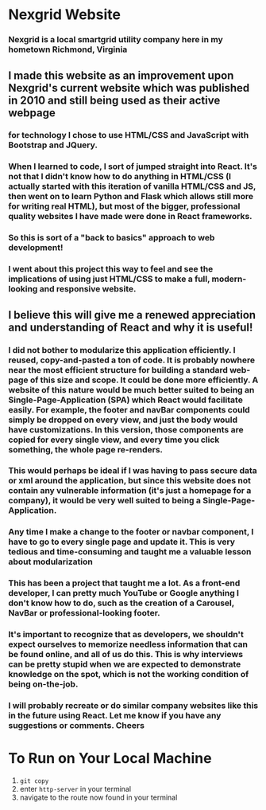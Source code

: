 # Nexgrid Website 

### Nexgrid is a local smartgrid utility company here in my hometown Richmond, Virginia 

## I made this website as an improvement upon Nexgrid's current website which was published in 2010 and still being used as their active webpage

### for technology I chose to use HTML/CSS and JavaScript with Bootstrap and JQuery. 

### When I learned to code, I sort of jumped straight into React. It's not that I didn't know how to do anything in HTML/CSS (I actually started with this iteration of vanilla HTML/CSS and JS, then went on to learn Python and Flask which allows still more for writing real HTML), but most of the bigger, professional quality websites I have made were done in React frameworks. 

### So this is sort of a "back to basics" approach to web development!

### I went about this project this way to feel and see the implications of using just HTML/CSS to make a full, modern-looking and responsive website.

## I believe this will give me a renewed appreciation and understanding of React and why it is useful!

### I did not bother to modularize this application efficiently. I reused, copy-and-pasted a ton of code. It is probably nowhere near the most efficient structure for building a standard web-page of this size and scope. It could be done more efficiently. A website of this nature would be much better suited to being an Single-Page-Application (SPA) which React would facilitate easily. For example, the footer and navBar components could simply be dropped on every view, and just the body would have customizations. In this version, those components are copied for every single view, and every time you click something, the whole page re-renders. 

### This would perhaps be ideal if I was having to pass secure data or xml around the application, but since this website does not contain any vulnerable information (it's just a homepage for a company), it would be very well suited to being a Single-Page-Application.

### Any time I make a change to the footer or navbar component, I have to go to every single page and update it. This is very tedious and time-consuming and taught me a valuable lesson about modularization

### This has been a project that taught me a lot. As a front-end developer, I can pretty much YouTube or Google anything I don't know how to do, such as the creation of a Carousel, NavBar or professional-looking footer. 

### It's important to recognize that as developers, we shouldn't expect ourselves to memorize needless information that can be found online, and all of us do this. This is why interviews can be pretty stupid when we are expected to demonstrate knowledge on the spot, which is not the working condition of being on-the-job.

### I will probably recreate or do similar company websites like this in the future using React. Let me know if you have any suggestions or comments. Cheers

# To Run on Your Local Machine
1. `git copy`
2. enter `http-server` in your terminal
3. navigate to the route now found in your terminal


